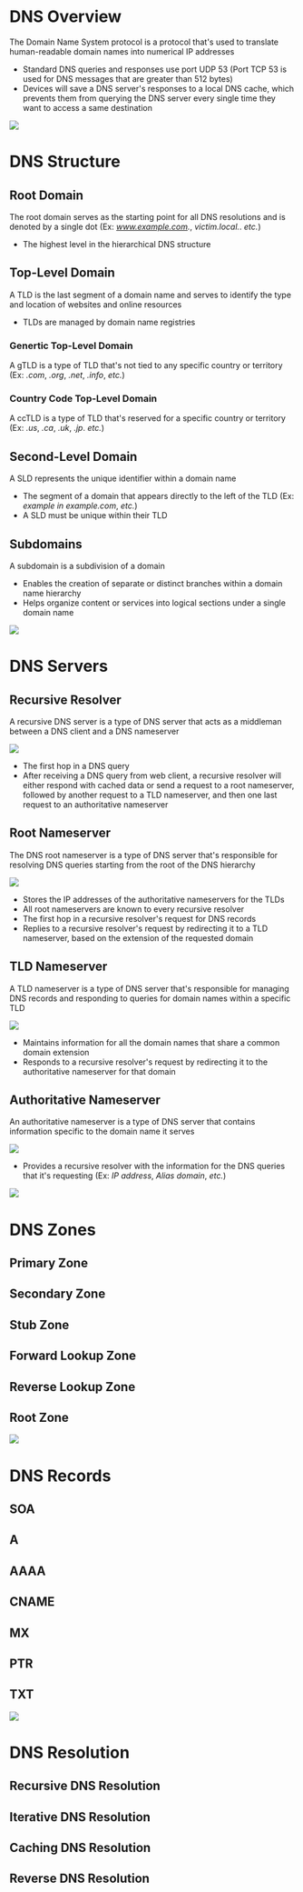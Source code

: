 # DNS Overview

The Domain Name System protocol is a protocol that's used to translate human-readable domain names into numerical IP addresses

* Standard DNS queries and responses use port UDP 53 (Port TCP 53 is used for DNS messages that are greater than 512 bytes)
* Devices will save a DNS server's responses to a local DNS cache, which prevents them from querying the DNS server every single time they want to access a same destination

![](https://github.com/JonmarCorpuz/SecondBrain/blob/main/Assets/Whitespace.png)

# DNS Structure

## Root Domain

The root domain serves as the starting point for all DNS resolutions and is denoted by a single dot (Ex: *www.example.com.*, *victim.local.*. *etc.*)

* The highest level in the hierarchical DNS structure

## Top-Level Domain

A TLD is the last segment of a domain name and serves to identify the type and location of websites and online resources

* TLDs are managed by domain name registries 

### Genertic Top-Level Domain

A gTLD is a type of TLD that's not tied to any specific country or territory (Ex: *.com*, *.org*, *.net*, *.info*, *etc.*)

### Country Code Top-Level Domain

A ccTLD is a type of TLD that's reserved for a specific country or territory (Ex: *.us*, *.ca*, *.uk*, *.jp*. *etc.*)

## Second-Level Domain

A SLD represents the unique identifier within a domain name 

* The segment of a domain that appears directly to the left of the TLD (Ex: *example in example.com*, *etc.*)
* A SLD must be unique within their TLD

## Subdomains

A subdomain is a subdivision of a domain 

* Enables the creation of separate or distinct branches within a domain name hierarchy
* Helps organize content or services into logical sections under a single domain name

![](https://github.com/JonmarCorpuz/SecondBrain/blob/main/Assets/Whitespace.png)

# DNS Servers

## Recursive Resolver

A recursive DNS server is a type of DNS server that acts as a middleman between a DNS client and a DNS nameserver

![](https://github.com/JonmarCorpuz/SecondBrain/blob/main/Assets/hjgjkhgbmvncvxbxvcbxcvbcvbcxvbxcvbvcxbvcn.png)

* The first hop in a DNS query
* After receiving a DNS query from web client, a recursive resolver will either respond with cached data or send a request to a root nameserver, followed by another request to a TLD nameserver, and then one last request to an authoritative nameserver

## Root Nameserver

The DNS root nameserver is a type of DNS server that's responsible for resolving DNS queries starting from the root of the DNS hierarchy

![](https://github.com/JonmarCorpuz/SecondBrain/blob/main/Assets/asdadfdasfsadasdsafdafsdasfadfdfasdfdsfadfafsdfadfadfad.png)

* Stores the IP addresses of the authoritative nameservers for the TLDs
* All root nameservers are known to every recursive resolver
* The first hop in a recursive resolver's request for DNS records
* Replies to a recursive resolver's request by redirecting it to a TLD nameserver, based on the extension of the requested domain

## TLD Nameserver

A TLD nameserver is a type of DNS server that's responsible for managing DNS records and responding to queries for domain names within a specific TLD

![](https://github.com/JonmarCorpuz/SecondBrain/blob/main/Assets/qweqweqwewqeqrewrqwerwerqrqetqwerqfsdfsdfsdf.png)

* Maintains information for all the domain names that share a common domain extension
* Responds to a recursive resolver's request by redirecting it to the authoritative nameserver for that domain

## Authoritative Nameserver

An authoritative nameserver is a type of DNS server that contains information specific to the domain name it serves

![](https://github.com/JonmarCorpuz/SecondBrain/blob/main/Assets/iuyoiiottuyiuyoyiututyuytiuotututuiuoiturtuytiuoiyturutoiutituitui.png)

* Provides a recursive resolver with the information for the DNS queries that it's requesting (Ex: *IP address*, *Alias domain*, *etc.*)

![](https://github.com/JonmarCorpuz/SecondBrain/blob/main/Assets/Whitespace.png)

# DNS Zones

## Primary Zone

## Secondary Zone

## Stub Zone

## Forward Lookup Zone

## Reverse Lookup Zone

## Root Zone

![](https://github.com/JonmarCorpuz/SecondBrain/blob/main/Assets/Whitespace.png)

# DNS Records

## SOA

## A

## AAAA

## CNAME

## MX

## PTR

## TXT

![](https://github.com/JonmarCorpuz/SecondBrain/blob/main/Assets/Whitespace.png)

# DNS Resolution

## Recursive DNS Resolution



## Iterative DNS Resolution



## Caching DNS Resolution



## Reverse DNS Resolution
